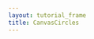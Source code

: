 ```yaml
---
layout: tutorial_frame
title: CanvasCircles
---
```

<script type="module">
	import {Map, GridLayer} from 'leaflet';

	const map = new Map('map', {
		center: [0, 0],
		zoom: 0
	});

	GridLayer.CanvasCircles = GridLayer.extend({
		createTile(coords) {
			const tile = document.createElement('canvas');

			const tileSize = this.getTileSize();
			tile.setAttribute('width', tileSize.x);
			tile.setAttribute('height', tileSize.y);

			const ctx = tile.getContext('2d');

			// Draw whatever is needed in the canvas context
			// For example, circles which get bigger as we zoom in
			ctx.arc(tileSize.x / 2, tileSize.x / 2, 4 + coords.z * 4, 0, 2 * Math.PI, false);
			ctx.fill();

			return tile;
		}
	});

	const cavasGridLayer = new GridLayer.CanvasCircles();
	map.addLayer(cavasGridLayer);

</script>
